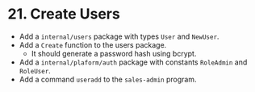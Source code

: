 # 21. Create Users

- Add a `internal/users` package with types `User` and `NewUser`.
- Add a `Create` function to the users package.
  - It should generate a password hash using bcrypt.
- Add a `internal/plaform/auth` package with constants `RoleAdmin` and `RoleUser`.
- Add a command `useradd` to the `sales-admin` program.
